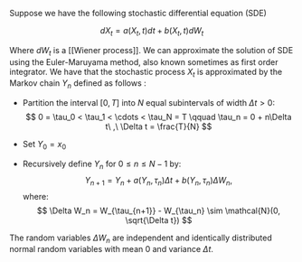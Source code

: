 Suppose we have the following stochastic differential equation (SDE)

$$ dX_t = a(X_t, t)dt + b(X_t, t)dW_t  $$

Where $dW_t$ is a [[Wiener process]]. We can approximate the solution of SDE using the Euler-Maruyama method, also known sometimes as first order integrator.
We have that the stochastic process $X_t$ is approximated by the Markov chain $Y_n$ defined as follows :
- Partition the interval $[0, T]$ into $N$ equal subintervals of width $\Delta t >0$:
  $$
  0 = \tau_0 < \tau_1 < \cdots < \tau_N = T  \qquad \tau_n = 0 + n\Delta t\ ,\ \Delta t = \frac{T}{N}
  $$

- Set $Y_0 = x_0$

- Recursively define $Y_n$ for $0 \leq n \leq N - 1$ by:
  $$
  Y_{n+1} = Y_n + a(Y_n, \tau_n) \Delta t + b(Y_n, \tau_n) \Delta W_n,
  $$
  where:
  $$
  \Delta W_n = W_{\tau_{n+1}} - W_{\tau_n} \sim \mathcal{N}(0, \sqrt{\Delta t})
  $$

The random variables $\Delta W_n$ are independent and identically distributed normal random variables with mean 0 and variance $\Delta t$.
